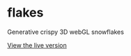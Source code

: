 # flakes
Generative crispy 3D webGL snowflakes

[View the live version](http://static.glowbox.io/ice)